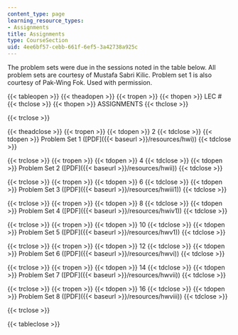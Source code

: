 ```yaml
---
content_type: page
learning_resource_types:
- Assignments
title: Assignments
type: CourseSection
uid: 4ee6bf57-cebb-661f-6ef5-3a42738a925c
---
```


The problem sets were due in the sessions noted in the table below. All problem sets are courtesy of Mustafa Sabri Kilic. Problem set 1 is also courtesy of Pak-Wing Fok. Used with permission.

{{< tableopen >}}
{{< theadopen >}}
{{< tropen >}}
{{< thopen >}}
LEC #
{{< thclose >}}
{{< thopen >}}
ASSIGNMENTS
{{< thclose >}}

{{< trclose >}}

{{< theadclose >}}
{{< tropen >}}
{{< tdopen >}}
2
{{< tdclose >}}
{{< tdopen >}}
Problem Set 1 ([PDF]({{< baseurl >}}/resources/hwi))
{{< tdclose >}}

{{< trclose >}}
{{< tropen >}}
{{< tdopen >}}
4
{{< tdclose >}}
{{< tdopen >}}
Problem Set 2 ([PDF]({{< baseurl >}}/resources/hwii))
{{< tdclose >}}

{{< trclose >}}
{{< tropen >}}
{{< tdopen >}}
6
{{< tdclose >}}
{{< tdopen >}}
Problem Set 3 ([PDF]({{< baseurl >}}/resources/hwiii1))
{{< tdclose >}}

{{< trclose >}}
{{< tropen >}}
{{< tdopen >}}
8
{{< tdclose >}}
{{< tdopen >}}
Problem Set 4 ([PDF]({{< baseurl >}}/resources/hwiv1))
{{< tdclose >}}

{{< trclose >}}
{{< tropen >}}
{{< tdopen >}}
10
{{< tdclose >}}
{{< tdopen >}}
Problem Set 5 ([PDF]({{< baseurl >}}/resources/hwv1))
{{< tdclose >}}

{{< trclose >}}
{{< tropen >}}
{{< tdopen >}}
12
{{< tdclose >}}
{{< tdopen >}}
Problem Set 6 ([PDF]({{< baseurl >}}/resources/hwvi))
{{< tdclose >}}

{{< trclose >}}
{{< tropen >}}
{{< tdopen >}}
14
{{< tdclose >}}
{{< tdopen >}}
Problem Set 7 ([PDF]({{< baseurl >}}/resources/hwvii))
{{< tdclose >}}

{{< trclose >}}
{{< tropen >}}
{{< tdopen >}}
16
{{< tdclose >}}
{{< tdopen >}}
Problem Set 8 ([PDF]({{< baseurl >}}/resources/hwviii))
{{< tdclose >}}

{{< trclose >}}

{{< tableclose >}}
